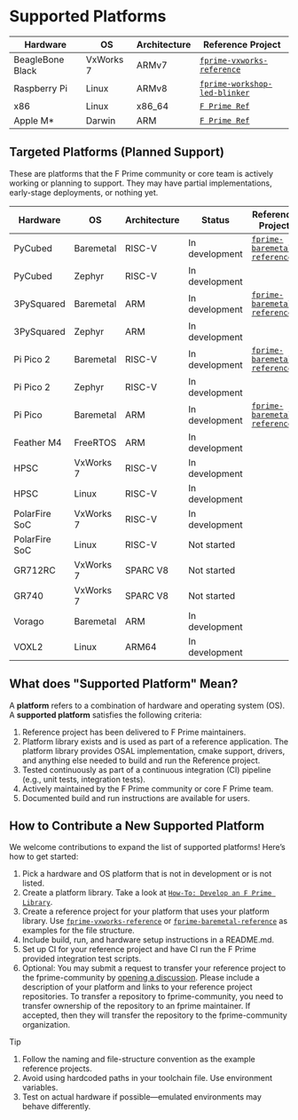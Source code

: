 # Supported Platforms

| Hardware         | OS | Architecture   | Reference Project |
| ---------------- | -------------------- | -------------- | ---------------------------------- |
| BeagleBone Black | VxWorks 7 | ARMv7 | [`fprime-vxworks-reference`](https://github.com/fprime-community/fprime-vxworks-reference) |
| Raspberry Pi     | Linux     | ARMv8 | [`fprime-workshop-led-blinker`](https://github.com/fprime-community/fprime-workshop-led-blinker) |
| x86              | Linux     | x86\_64 | [`F Prime Ref`](https://github.com/nasa/fprime) |
| Apple M*         | Darwin    | ARM  | [`F Prime Ref`](https://github.com/nasa/fprime) |

## Targeted Platforms (Planned Support)

These are platforms that the F Prime community or core team is actively working or planning to support. They may have partial implementations, early-stage deployments, or nothing yet.

| Hardware | OS        | Architecture | Status              | Reference Project             | Delivery Date |
| -------- | --------- | ------------ | ------------------- | ---------------- |----------------|
| PyCubed  | Baremetal | RISC-V | In development |[`fprime-baremetal-reference`](https://github.com/fprime-community/fprime-baremetal-reference) | 9/30/2025 |
| PyCubed  | Zephyr | RISC-V | In development ||TBD|
| 3PySquared | Baremetal  | ARM | In development |[`fprime-baremetal-reference`](https://github.com/fprime-community/fprime-baremetal-reference) | 9/30/2025 |
| 3PySquared | Zephyr  | ARM | In development | |TBD|
| Pi Pico 2| Baremetal | RISC-V | In development |[`fprime-baremetal-reference`](https://github.com/fprime-community/fprime-baremetal-reference) | 9/30/2025 |
| Pi Pico 2| Zephyr | RISC-V | In development ||TBD|
| Pi Pico  | Baremetal  | ARM | In development |[`fprime-baremetal-reference`](https://github.com/fprime-community/fprime-baremetal-reference) | 9/30/2025 |
| Feather M4 | FreeRTOS  | ARM | In development  | | 9/30/2025 |
| HPSC | VxWorks 7 | RISC-V | In development | | 9/30/2025 |
| HPSC | Linux | RISC-V | In development | | 9/30/2025 |
| PolarFire SoC  | VxWorks 7 | RISC-V | In development | | 9/30/2025 |
| PolarFire SoC  | Linux | RISC-V | Not started | |TBD|
| GR712RC | VxWorks 7 | SPARC V8 | Not started | |TBD|
| GR740 | VxWorks 7 | SPARC V8 | Not started | |TBD|
| Vorago | Baremetal | ARM | In development | |TBD|
| VOXL2 | Linux | ARM64 | In development | | 9/30/2025 |

## What does "Supported Platform" Mean?

A **platform** refers to a combination of hardware and operating system (OS). A **supported platform** satisfies the following criteria:

1. Reference project has been delivered to F Prime maintainers.
1. Platform library exists and is used as part of a reference application. The platform library provides OSAL implementation, cmake support, drivers, and anything else needed to build and run the Reference project.
1. Tested continuously as part of a continuous integration (CI) pipeline (e.g., unit tests, integration tests).
1. Actively maintained by the F Prime community or core F Prime team.
1. Documented build and run instructions are available for users.

## How to Contribute a New Supported Platform

We welcome contributions to expand the list of supported platforms! Here’s how to get started:

1. Pick a hardware and OS platform that is not in development or is not listed.
1. Create a platform library. Take a look at [`How-To: Develop an F Prime Library`](https://fprime.jpl.nasa.gov/latest/docs/how-to/develop-fprime-libraries/).
1. Create a reference project for your platform that uses your platform library. Use [`fprime-vxworks-reference`](https://github.com/fprime-community/fprime-vxworks-reference) or [`fprime-baremetal-reference`](https://github.com/fprime-community/fprime-baremetal-reference) as examples for the file structure.
1. Include build, run, and hardware setup instructions in a README.md.
1. Set up CI for your reference project and have CI run the F Prime provided integration test scripts.
1. Optional: You may submit a request to transfer your reference project to the fprime-community by [opening a discussion](https://github.com/nasa/fprime/discussions). Please include a description of your platform and links to your reference project repositories. To transfer a repository to fprime-community, you need to transfer ownership of the repository to an fprime maintainer. If accepted, then they will transfer the repository to the fprime-community organization.
   
> [!TIP]
> 1. Follow the naming and file-structure convention as the example reference projects.
> 1. Avoid using hardcoded paths in your toolchain file. Use environment variables.
> 1. Test on actual hardware if possible—emulated environments may behave differently.
